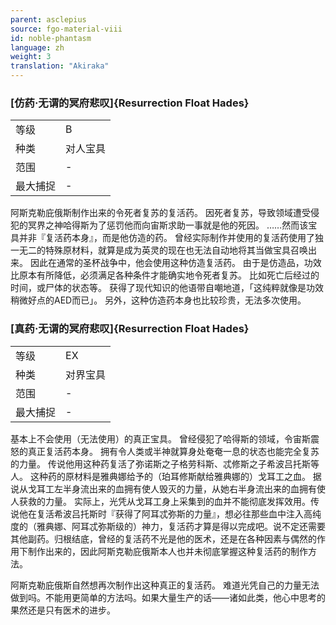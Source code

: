 ```yaml
---
parent: asclepius
source: fgo-material-viii
id: noble-phantasm
language: zh
weight: 3
translation: "Akiraka"
---
```


### [仿药·无谓的冥府悲叹]{Resurrection Float Hades}

<table>
  <tr><td>等级</td><td>B</td></tr>
  <tr><td>种类</td><td>对人宝具</td></tr>
  <tr><td>范围</td><td>-</td></tr>
  <tr><td>最大捕捉</td><td>-</td></tr>
</table>

阿斯克勒庇俄斯制作出来的令死者复苏的复活药。
因死者复苏，导致领域遭受侵犯的冥界之神哈得斯为了惩罚他而向宙斯求助一事就是他的死因。
……然而该宝具并非『复活药本身』，而是他仿造的药。
曾经实际制作并使用的复活药使用了独一无二的特殊原材料，就算是成为英灵的现在也无法自动地将其当做宝具召唤出来。
因此在通常的圣杯战争中，他会使用这种仿造复活药。
由于是仿造品，功效比原本有所降低，必须满足各种条件才能确实地令死者复苏。
比如死亡后经过的时间，或尸体的状态等。
获得了现代知识的他语带自嘲地道，「这纯粹就像是功效稍微好点的AED而已」。
另外，这种仿造药本身也比较珍贵，无法多次使用。

### [真药·无谓的冥府悲叹]{Resurrection Float Hades}

<table>
  <tr><td>等级</td><td>EX</td></tr>
  <tr><td>种类</td><td>对界宝具</td></tr>
  <tr><td>范围</td><td>-</td></tr>
  <tr><td>最大捕捉</td><td>-</td></tr>
</table>

基本上不会使用（无法使用）的真正宝具。
曾经侵犯了哈得斯的领域，令宙斯震怒的真正复活药本身。
拥有令人类或半神就算身处奄奄一息的状态也能完全复苏的力量。
传说他用这种药复活了弥诺斯之子格劳科斯、忒修斯之子希波吕托斯等人。
这种药的原材料是雅典娜给予的（珀耳修斯献给雅典娜的）戈耳工之血。
据说从戈耳工左半身流出来的血拥有使人毁灭的力量，从她右半身流出来的血拥有使人获救的力量。
实际上，光凭从戈耳工身上采集到的血并不能彻底发挥效用。传说他在复活希波吕托斯时『获得了阿耳忒弥斯的力量』，想必往那些血中注入高纯度的（雅典娜、阿耳忒弥斯级的）神力，复活药才算是得以完成吧。说不定还需要其他副药。归根结底，曾经的复活药不光是他的医术，还是在各种因素与偶然的作用下制作出来的，因此阿斯克勒庇俄斯本人也并未彻底掌握这种复活药的制作方法。

阿斯克勒庇俄斯自然想再次制作出这种真正的复活药。
难道光凭自己的力量无法做到吗。不能用更简单的方法吗。如果大量生产的话——诸如此类，他心中思考的果然还是只有医术的进步。
